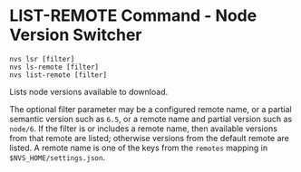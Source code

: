 # LIST-REMOTE Command - Node Version Switcher
```
nvs lsr [filter]
nvs ls-remote [filter]
nvs list-remote [filter]
```
Lists node versions available to download.

The optional filter parameter may be a configured remote name, or a partial semantic version such as `6.5`, or a remote name and partial version such as `node/6`. If the filter is or includes a remote name, then available versions from that remote are listed; otherwise versions from the default remote are listed. A remote name is one of the keys from the `remotes` mapping in `$NVS_HOME/settings.json`.
